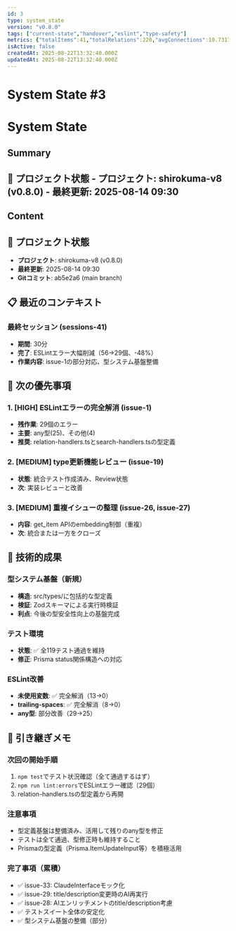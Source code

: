 ```yaml
---
id: 3
type: system_state
version: "v0.8.0"
tags: ["current-state","handover","eslint","type-safety"]
metrics: {"totalItems":41,"totalRelations":220,"avgConnections":10.731707317073171,"maxConnections":24,"isolatedNodes":0,"timestamp":"2025-08-14T00:31:17.115Z"}
isActive: false
createdAt: 2025-08-22T13:32:40.000Z
updatedAt: 2025-08-22T13:32:40.000Z
---
```


# System State #3

# System State

## Summary

## 📍 プロジェクト状態 - **プロジェクト**: shirokuma-v8 (v0.8.0) - **最終更新**: 2025-08-14 09:30

## Content

## 📍 プロジェクト状態
- **プロジェクト**: shirokuma-v8 (v0.8.0)
- **最終更新**: 2025-08-14 09:30
- **Gitコミット**: ab5e2a6 (main branch)

## 📋 最近のコンテキスト

### 最終セッション (sessions-41)
- **期間**: 30分
- **完了**: ESLintエラー大幅削減（56→29個、-48%）
- **作業内容**: issue-1の部分対応、型システム基盤整備

## 🎯 次の優先事項

### 1. [HIGH] ESLintエラーの完全解消 (issue-1)
- **残作業**: 29個のエラー
- **主要**: any型(25)、その他(4)
- **推奨**: relation-handlers.tsとsearch-handlers.tsの型定義

### 2. [MEDIUM] type更新機能レビュー (issue-19)
- **状態**: 統合テスト作成済み、Review状態
- **次**: 実装レビューと改善

### 3. [MEDIUM] 重複イシューの整理 (issue-26, issue-27)
- **内容**: get_item APIのembedding制御（重複）
- **次**: 統合または一方をクローズ

## 🔧 技術的成果

### 型システム基盤（新規）
- **構造**: src/types/に包括的な型定義
- **検証**: Zodスキーマによる実行時検証
- **利点**: 今後の型安全性向上の基盤完成

### テスト環境
- **状態**: ✅ 全119テスト通過を維持
- **修正**: Prisma status関係構造への対応

### ESLint改善
- **未使用変数**: ✅ 完全解消（13→0）
- **trailing-spaces**: ✅ 完全解消（8→0）
- **any型**: 部分改善（29→25）

## 📝 引き継ぎメモ

### 次回の開始手順
1. `npm test`でテスト状況確認（全て通過するはず）
2. `npm run lint:errors`でESLintエラー確認（29個）
3. relation-handlers.tsの型定義から再開

### 注意事項
- 型定義基盤は整備済み、活用して残りのany型を修正
- テストは全て通過、型修正時も維持すること
- Prismaの型定義（Prisma.ItemUpdateInput等）を積極活用

### 完了事項（累積）
- ✅ issue-33: ClaudeInterfaceモック化
- ✅ issue-29: title/description変更時のAI再実行
- ✅ issue-28: AIエンリッチメントのtitle/description考慮
- ✅ テストスイート全体の安定化
- ✅ 型システム基盤の整備（部分）
